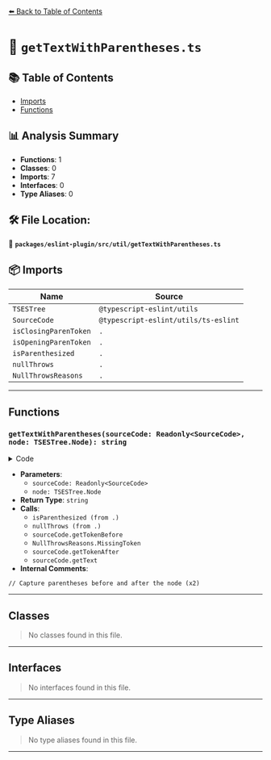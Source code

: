 [⬅️ Back to Table of Contents](../../../../index.md)

# 📄 `getTextWithParentheses.ts`

## 📚 Table of Contents

- [Imports](#imports)
- [Functions](#functions)

## 📊 Analysis Summary

- **Functions**: 1
- **Classes**: 0
- **Imports**: 7
- **Interfaces**: 0
- **Type Aliases**: 0

## 🛠️ File Location:
📂 **`packages/eslint-plugin/src/util/getTextWithParentheses.ts`**

## 📦 Imports

| Name | Source |
|------|--------|
| `TSESTree` | `@typescript-eslint/utils` |
| `SourceCode` | `@typescript-eslint/utils/ts-eslint` |
| `isClosingParenToken` | `.` |
| `isOpeningParenToken` | `.` |
| `isParenthesized` | `.` |
| `nullThrows` | `.` |
| `NullThrowsReasons` | `.` |


---

## Functions

### `getTextWithParentheses(sourceCode: Readonly<SourceCode>, node: TSESTree.Node): string`

<details><summary>Code</summary>

```ts
export function getTextWithParentheses(
  sourceCode: Readonly<SourceCode>,
  node: TSESTree.Node,
): string {
  // Capture parentheses before and after the node
  let beforeCount = 0;
  let afterCount = 0;

  if (isParenthesized(node, sourceCode)) {
    const bodyOpeningParen = nullThrows(
      sourceCode.getTokenBefore(node, isOpeningParenToken),
      NullThrowsReasons.MissingToken('(', 'node'),
    );
    const bodyClosingParen = nullThrows(
      sourceCode.getTokenAfter(node, isClosingParenToken),
      NullThrowsReasons.MissingToken(')', 'node'),
    );

    beforeCount = node.range[0] - bodyOpeningParen.range[0];
    afterCount = bodyClosingParen.range[1] - node.range[1];
  }

  return sourceCode.getText(node, beforeCount, afterCount);
}
```
</details>

- **Parameters**:
  - `sourceCode: Readonly<SourceCode>`
  - `node: TSESTree.Node`
- **Return Type**: `string`
- **Calls**:
  - `isParenthesized (from .)`
  - `nullThrows (from .)`
  - `sourceCode.getTokenBefore`
  - `NullThrowsReasons.MissingToken`
  - `sourceCode.getTokenAfter`
  - `sourceCode.getText`
- **Internal Comments**:
```
// Capture parentheses before and after the node (x2)
```


---

## Classes

> No classes found in this file.


---

## Interfaces

> No interfaces found in this file.


---

## Type Aliases

> No type aliases found in this file.


---